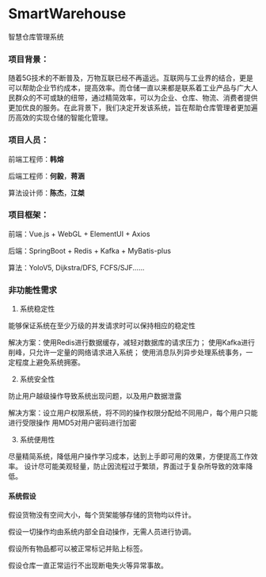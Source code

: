 # SmartWarehouse
智慧仓库管理系统

### 项目背景：

随着5G技术的不断普及，万物互联已经不再遥远。互联网与工业界的结合，更是可以帮助企业节约成本，提高效率。而仓储一直以来都是联系着工业产品与广大人民群众的不可或缺的纽带，通过精简效率，可以为企业、仓库、物流、消费者提供更加优良的服务。在此背景下，我们决定开发该系统，旨在帮助仓库管理者更加遍历高效的实现仓储的智能化管理。



### 项目人员：

前端工程师：**韩熔** 

后端工程师：**何毅**，**蒋涵**

算法设计师：**陈杰**，**江桀**



### 项目框架：

前端：Vue.js + WebGL + ElementUI + Axios

后端：SpringBoot + Redis + Kafka + MyBatis-plus 

算法：YoloV5, Dijkstra/DFS, FCFS/SJF......


### 非功能性需求

1. 系统稳定性

能够保证系统在至少万级的并发请求时可以保持相应的稳定性

解决方案：使用Redis进行数据缓存，减轻对数据库的请求压力；
	 使用Kafka进行削峰，只允许一定量的网络请求进入系统；
	 使用消息队列异步处理系统事务，一定程度上避免系统拥塞。

2. 系统安全性

防止用户越级操作导致系统出现问题，以及用户数据泄露

解决方案：设立用户权限系统，将不同的操作权限分配给不同用户，每个用户只能进行受限操作
	 用MD5对用户密码进行加密


3. 系统便用性

尽量精简系统，降低用户操作学习成本，达到上手即可用的效果，方便提高工作效率。
设计尽可能美观轻量，防止因流程过于繁琐，界面过于复杂所导致的效率降低。


#### 系统假设

假设货物没有空间大小，每个货架能够存储的货物均以件计。

假设一切操作均由系统内部全自动操作，无需人员进行协调。

假设所有物品都可以被正常标记并贴上标签。

假设仓库一直正常运行不出现断电失火等异常事故。




